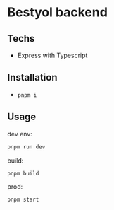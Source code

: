 # Bestyol backend

## Techs

- Express with Typescript

## Installation

- `pnpm i`

## Usage

dev env:

```bash
pnpm run dev
```

build:

```bash
pnpm build
```

prod:

```bash
pnpm start
```
